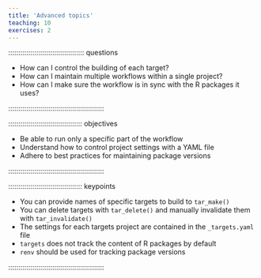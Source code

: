 ```yaml
---
title: 'Advanced topics'
teaching: 10
exercises: 2
---
```


:::::::::::::::::::::::::::::::::::::: questions 

- How can I control the building of each target?
- How can I maintain multiple workflows within a single project?
- How can I make sure the workflow is in sync with the R packages it uses?

::::::::::::::::::::::::::::::::::::::::::::::::

::::::::::::::::::::::::::::::::::::: objectives

- Be able to run only a specific part of the workflow
- Understand how to control project settings with a YAML file
- Adhere to best practices for maintaining package versions

::::::::::::::::::::::::::::::::::::::::::::::::

::::::::::::::::::::::::::::::::::::: keypoints 

- You can provide names of specific targets to build to `tar_make()`
- You can delete targets with `tar_delete()` and manually invalidate them with `tar_invalidate()`
- The settings for each targets project are contained in the `_targets.yaml` file
- `targets` does not track the content of R packages by default
- `renv` should be used for tracking package versions

::::::::::::::::::::::::::::::::::::::::::::::::

